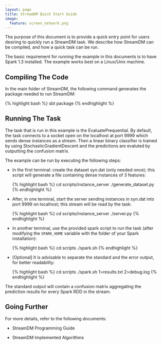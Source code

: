```yaml
---
layout: page
title: StreamDM Quick Start Guide
image:
  feature: screen_network.png
---
```

The purpose of this document is to provide a quick entry point for users
desiring to quickly run a StreamDM task. We describe how StreamDM can be
compiled, and how a quick task can be run.

The basic requirement for running the example in this documents is to have Spark
1.3 installed. The example works best on a Linux/Unix machine.

## Compiling The Code

In the main folder of StreamDM, the following command generates the package
needed to run StreamDM:

{% highlight bash %}
sbt package
{% endhighlight %}

## Running The Task

The task that is run in this example is the EvaluatePrequential. By default, the
task connects to a socket open on the localhost at port 9999 which sends dense
instances as a stream. Then a linear binary classifier is trained by using
StochasticGradientDescent and the predictions are evaluted by outputting the
confusion matrix.

The example can be run by executing the following steps:

* In the first terminal: create the dataset syn.dat (only needed once); this
  script will generate a file containing dense instances of 3 features:

  {% highlight bash %}
  cd scripts/instance_server
  ./generate_dataset.py
  {% endhighlight %}

* After, in one terminal, start the server sending instances in syn.dat into
  port 9999 on localhost; this stream will be read by the task:

  {% highlight bash %}
  cd scripts/instance_server
  ./server.py
  {% endhighlight %}

* In another terminal, use the provided spark script to run the task (after
  modifying the `SPARK_HOME` variable with the folder of your Spark installation):

  {% highlight bash %}
  cd scripts
  ./spark.sh
  {% endhighlight %}

* [Optional] It is advisable to separate the standard and the error output, for
  better readability:

  {% highlight bash %}
  cd scripts
  ./spark.sh 1>results.txt 2>debug.log
  {% endhighlight %}

The standard output will contain a confusion matrix aggregating the prediction
results for every Spark RDD in the stream.

## Going Further

For more details, refer to the following documents:

* StreamDM Programming Guide

* StreamDM Implemented Algorithms
